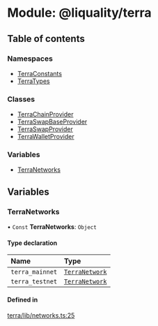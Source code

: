 # Module: @liquality/terra

## Table of contents

### Namespaces

- [TerraConstants](../wiki/@liquality.terra.TerraConstants)
- [TerraTypes](../wiki/@liquality.terra.TerraTypes)

### Classes

- [TerraChainProvider](../wiki/@liquality.terra.TerraChainProvider)
- [TerraSwapBaseProvider](../wiki/@liquality.terra.TerraSwapBaseProvider)
- [TerraSwapProvider](../wiki/@liquality.terra.TerraSwapProvider)
- [TerraWalletProvider](../wiki/@liquality.terra.TerraWalletProvider)

### Variables

- [TerraNetworks](../wiki/@liquality.terra#terranetworks)

## Variables

### TerraNetworks

• `Const` **TerraNetworks**: `Object`

#### Type declaration

| Name | Type |
| :------ | :------ |
| `terra_mainnet` | [`TerraNetwork`](../wiki/@liquality.terra.TerraTypes.TerraNetwork) |
| `terra_testnet` | [`TerraNetwork`](../wiki/@liquality.terra.TerraTypes.TerraNetwork) |

#### Defined in

[terra/lib/networks.ts:25](https://github.com/liquality/chainabstractionlayer/blob/9cc13847/packages/terra/lib/networks.ts#L25)
